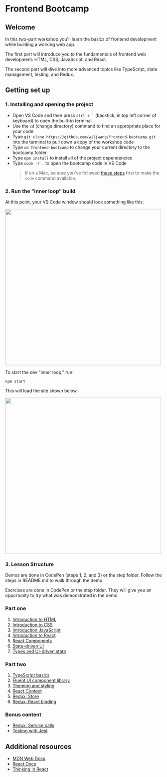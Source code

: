 # Frontend Bootcamp

## Welcome

In this two-part workshop you'll learn the basics of frontend development while building a working web app.

The first part will introduce you to the fundamentals of frontend web development: HTML, CSS, JavaScript, and React.

The second part will dive into more advanced topics like TypeScript, state management, testing, and Redux.

## Getting set up

### 1. Installing and opening the project

- Open VS Code and then press `` ctrl + ` `` (backtick, in top left corner of keyboard) to open the built-in terminal
- Use the `cd` (change directory) command to find an appropriate place for your code
- Type `git clone https://github.com/wiljwang/frontend-bootcamp.git` into the terminal to pull down a copy of the workshop code
- Type `cd frontend-bootcamp` to change your current directory to the bootcamp folder
- Type `npm install` to install all of the project dependencies
- Type `code -r .` to open the bootcamp code in VS Code
  > If on a Mac, be sure you've followed [these steps](https://code.visualstudio.com/docs/setup/mac#_launching-from-the-command-line) first to make the `code` command available.

### 2. Run the "inner loop" build

At this point, your VS Code window should look something like this:

<img src="//imgur.com/tPkMwpb" width=500 />

To start the dev "inner loop," run:

```
npm start
```

This will load the site shown below.

<img src="//imgur.com/wMZSNgq" width=500 />

### 3. Lesson Structure

Demos are done in CodePen (steps 1, 2, and 3) or the step folder. Follow the steps in README.md to walk through the demo.

Exercises are done in CodePen or the step folder. They will give you an opportunity to try what was demonstrated in the demo.

### Part one

1. [Introduction to HTML](step1-01)
2. [Introduction to CSS](step1-02)
3. [Introduction JavaScript](step1-03)
4. [Introduction to React](step1-04)
5. [React Components](step1-05)
6. [State-driven UI](step1-06)
7. [Types and UI-driven state](step1-07)

### Part two

1. [TypeScript basics](step2-01)
2. [Fluent UI component library](step2-02)
3. [Theming and styling](step2-03)
4. [React Context](step2-04)
5. [Redux: Store](step2-05)
6. [Redux: React binding](step2-06)

### Bonus content

- [Redux: Service calls](bonus-servicecalls)
- [Testing with Jest](bonus-jest)

## Additional resources

- [MDN Web Docs](https://developer.mozilla.org/en-US)
- [React Docs](https://reactjs.org/docs/getting-started.html)
- [Thinking in React](https://reactjs.org/docs/thinking-in-react.html)
